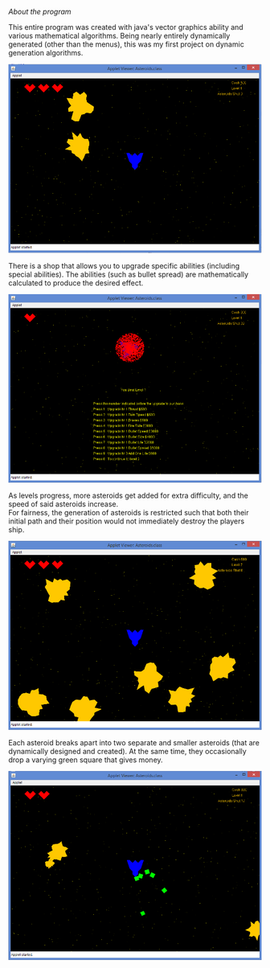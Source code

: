 *About the program*

This entire program was created with java's vector graphics ability and various mathematical algorithms.
 Being nearly entirely dynamically generated (other than the menus), this was my first project on dynamic generation algorithms.
 

![Alt text](/screens/Main.jpg "Title")


There is a shop that allows you to upgrade specific abilities (including special abilities).
The abilities (such as bullet spread) are mathematically calculated to produce the desired effect.

![Alt text](/screens/shop.png "Title")


As levels progress, more asteroids get added for extra difficulty, and the speed of said asteroids increase.</br>
 For fairness, the generation of asteroids is restricted such that both their initial path and their position would not immediately destroy the players ship.


![Alt text](/screens/level7.png "Title")


Each asteroid breaks apart into two separate and smaller asteroids (that are dynamically designed and created).
At the same time, they occasionally drop a varying green square that gives money.


![Alt text](/screens/asteroidsBreak.png "Title")
